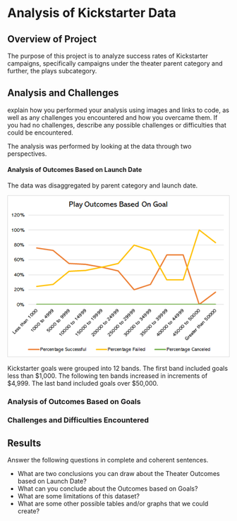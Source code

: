 # Analysis of Kickstarter Data
## Overview of Project 

The purpose of this project is to analyze success rates of Kickstarter campaigns, specifically campaigns under the theater parent category and further, the plays subcategory.

## Analysis and Challenges 
explain how you performed your analysis using images and links to code, as well as any challenges you encountered and how you overcame them. If you had no challenges, describe any possible challenges or difficulties that could be encountered.

The analysis was performed by looking at the data through two perspectives. 
#### Analysis of Outcomes Based on Launch Date
The data was disaggregated by parent category and launch date. 

![parent category and launch date](Outcomes_vs_Goals.png)

Kickstarter goals were grouped into 12 bands. The first band included goals less than $1,000. The following ten bands increased in increments of $4,999. The last band included goals over $50,000. 

### Analysis of Outcomes Based on Goals

### Challenges and Difficulties Encountered
## Results 
Answer the following questions in complete and coherent sentences.
- What are two conclusions you can draw about the Theater Outcomes based on Launch Date?
- What can you conclude about the Outcomes based on Goals?
- What are some limitations of this dataset?
- What are some other possible tables and/or graphs that we could create?
